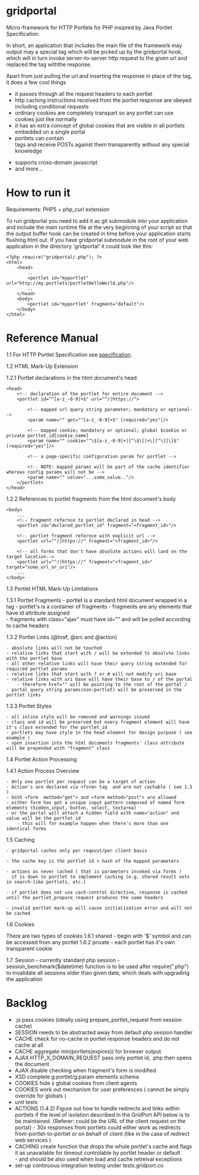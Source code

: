 gridportal
==========

Micro-framework for HTTP Portlels for PHP insipred by Java Portlet Specification.

In short, an application that includes the main file of the framework may 
output may a special <portlet url="http://..."/> tag which will be picked up by the gridportal
hook, which will in turn invoke server-to-server http request to the given url and replaced the tag 
withthe response.

Apart from just pulling the url and inserting the response in place of the <portlet> tag, it
does a few cool things
* it passes through all the request headers to each portlet
* http caching instructions received from the portlet response are obeyed including conditional requests
* ordinary cookies are completely transpart so any portlet can use cookies just like normally
* it has an extra concept of global cookies that are visible in all portlets embedded on a single portal
* portlets can contain <form> tags and receive POSTs against them transparently without any special knowledge
* supports cross-domain javascript 
* and more...

How to run it
=============
Requirements:  PHP5 + php_curl extension

To run gridportal you need to add it as git submodule into your application and include the main
runtime file at the very beginning of your script so that the output buffer hook can be created in time 
before your application starts flushing html out. If you have gridportal submodule in the root of your web
application in the directory 'gridportal' it could look like this: 

    <?php require("gridportal/.php"); ?>
    <html>
        <head>
            ..
            <portlet id="myportlet" url="http://my.portlets/portletHelloWorld.php"/>
            ..
        </head> 
        <body>
            <portlet id="myportlet" fragment="default"/>
        </body>
    </html>
 
Reference Manual
================
1.1 For HTTP Portlet Specification see [specification](http://htmlpreview.github.com/?https://github.com/michal-harish/gridportal/master/specification.html).
    
1.2 HTML Mark-Up Extension  
 
1.2.1 Portlet declarations in the html document's head    
 
 
    <head>        
        <!-- declaration of the portlet for entire document -->
        <portlet id="^[a-z_-0-9]+$" url="^/|https://">
            
            <!-- mapped url query string parameter; mandatory or optional-->                                                
            <param name="" get="^[a-z_-0-9]+$" [required="yes"]/>
            
            <!-- mapped cookie; mandatory or optional; global $cookie or private portlet_id[cookie_name]        
            <param name="" cookie="^\$[a-z_-0-9]+|[^\$\[]+\[[^\]]\]$" [required="yes"]/>
            
            <!-- a page-specific configuration param for portlet -->
            
            <!-- NOTE: mapped params will be part of the cache identifier whereas config params will not be -->                                   
            <param name="" value="...some_value.."/>
        </portlet>
    </head>

    
1.2.2 References to portlet fragments from the html document's body


    <body>
        ...
        <!-- fragment refernce to portlet declared in head -->
        <portlet id="declared_portlet_id" fragment="<fragment_id>"/>        
        
        <!-- portlet fragment refernce with explicit url -->
        <portlet url="^/|https://" fragment="<fragment_id>"/>               
        
        <!-- all forms that don't have absolute actions will land on the target location-->
        <portlet url="^/|https://" fragment="<fragment_id>" target="some_url_or_uri"/>  
        ...
    </body>
    
1.3 Portlet HTML Mark-Up Limitations

1.3.1 Portlet Fragments
    - portlet is a standard html document wrapped in a <html> tag 
    - portlet's <body> is a container of fragments
    - fragments are any elements that have id attribute assigned            
    - fragments with class="ajax" must have id="<uniqueFragmentId>" and will be polled according to cache headers 

1.3.2 Portlet Links (@href, @src and @action)
 
    - absolute links will not be touched
    - relative links that start with / will be extended to absolute links with the portlet base
    - all other relative links will have their query string extended for required portlet params
    - relative links that start with ? or # will not modify uri base        
    - relative links with uri base will have their base to / of the portal
        - therefore href="" will be pointing to the root of the portal /
    - portal query string params(non-portlet) will be preserved in the portlet links
    
    
1.3.3 Portlet Styles

    - all inline style will be removed and warnings issued
    - class and id will be preserved but every fragment element will have it's class extended for the portlet_id
    - portlets may have style in the head element for design purpose ( see example )
    - upon insertion into the html documents fragments' class attribute will be prepended with "fragment" class 

1.4 Portlet Action Processing

1.4.1 Action Process Overview

    - Only one portlet per request can be a target of action
    - Action's are declared via <form> tag  and are not cachable ( see 1.5 )    
    - both <form  method="get"> and <form method="post"> are allowed
    - either form has got a unique input pattern composed of named form elements (hidden,input, button, select, textarea)
    - or the portal will attach a hidden field with name="action" and value will be the portlet id
        - this will for example happen when there's more than one identical forms
    
1.5 Caching

    - gridportal caches only per reqeust/per client basis
    
    - the cache key is the portlet id + hash of the mapped parameters
    
    - actions as never cached ( that is parameters invoked via forms ) 
      it is down to portlet to implement caching (e.g. shared result sets in search-like portlets, etc.) 
      
    - if portlet does not use cach-control directive, response is cached until the portlet_prepare_request produces the same headers 

    - invalid portlet mark-up will cause initialization error and will not be cached    

        
1.6 Cookies

There are two types of cookies
1.6.1 shared - begin with '$' symbol and can be accessed from any portlet 
1.6.2 private - each portlet has it's own transparent cookie  
    
1.7. Session
    - currently standard php session
    - session_benchmark($datetime) function is to be used after require(".php") to invalidate all sessions older than
        given date, which deals with upgrading the application

 

Backlog
=======
 * .js pass cookies (ideally using prepare_portlet_request from session cache)
 * SESSION needs to be abstracted away from default php session handler 
 * CACHE check for no-cache in portlet response headers and do not cache at all
 * CACHE aggregate min(portlets(expires)) for browser output 
 * AJAX HTTP_X_DOMAIN_REQUEST pass only portlet id, .php then opens the document
 * AJAX disable checking when fragment's form is modified 
 * XSD complete g:portlet/g:param elements schema
 * COOKIES hide `$` global cookies from client agents
 * COOKIES work out mechanism for user preferences ( cannot be simply override for globals )
 * unit tests
 * ACTIONS (1.4.2) Figure out how to handle redirects and links within portlets 
        if the level of isolation described in the GridPort API below is to be maintained.
        {Referer:  could be the URL of the client request on the portal}
        - 30x responses from portlets could either work as redirects from-portlet-to-portlet 
          or on behalf of client (like in the case of redirect web services )
 * CACHING create function that drops the whole portlet's cache and flags it as unavailable for timeout controlable by portlet header or default                    
        - and should be also used when load and cache retreival exceptions  
 * set-up continuous integration testing under tests.gridport.co        

